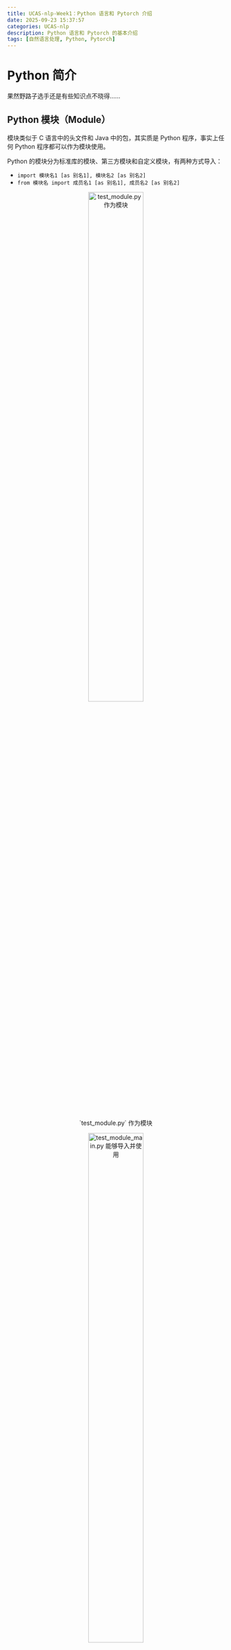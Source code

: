 ```yaml
---
title: UCAS-nlp-Week1：Python 语言和 Pytorch 介绍
date: 2025-09-23 15:37:57
categories: UCAS-nlp
description: Python 语言和 Pytorch 的基本介绍
tags: [自然语言处理, Python, Pytorch]
---
```

# Python 简介
果然野路子选手还是有些知识点不晓得……

## Python 模块（Module）
模块类似于 C 语言中的头文件和 Java 中的包，其实质是 Python 程序，事实上任何 Python 程序都可以作为模块使用。

Python 的模块分为标准库的模块、第三方模块和自定义模块，有两种方式导入：
- `import 模块名1 [as 别名1], 模块名2 [as 别名2]`  
- `from 模块名 import 成员名1 [as 别名1], 成员名2 [as 别名2]`

<figure style="text-align: center; margin-top: 1em;">
  <img src="/illustrations/UCAS-nlp-Week1/1.png" alt="test_module.py 作为模块" width="55%">
  <figcaption>`test_module.py` 作为模块</figcaption>
</figure>

<figure style="text-align: center; margin-top: 1em;">
  <img src="/illustrations/UCAS-nlp-Week1/1.png" alt="test_module_main.py 能够导入并使用" width="55%">
  <figcaption>`test_module_main.py` 能够导入并使用</figcaption>
</figure>

## Python 包（Package）
包其实就是一个**文件夹**，但该文件夹下必须存在 `__init__.py` 文件，用于标识当前文件夹是一个Python包，这个文件的内容可以为空。

<figure style="text-align: center; margin-top: 1em;">
  <img src="/illustrations/UCAS-nlp-Week1/3.png" alt="test-package 作为包" width="55%">
  <figcaption>`test-package` 作为包</figcaption>
</figure>

<figure style="text-align: center; margin-top: 1em;">
  <img src="/illustrations/UCAS-nlp-Week1/3.png" alt="test_module_main.py 能够导入包内的模块并使用" width="55%">
  <figcaption>`test_module_main.py` 能够导入包内的模块并使用</figcaption>
</figure>

# Pytorch 简介
好的，这个我是真没用过（笑

PyTorch 是由 Facebook 开发的开源深度学习框架，可以自动并行加速和自动求导。其核心数据结构是 **Tensor**，类似于 NumPy 的 `ndarray`，但可在 GPU 上加速计算。

## Tensor
**Tensor（张量）** 是一个多维数组，可以表示标量、向量、矩阵等，其创建方式有：
- `torch.tensor(data)`：由已有数据创建
- `torch.zeros(size)`：全 0 张量  
- `torch.ones(size)`：全 1 张量  
- `torch.randn(size)`：随机正态分布  

Tensor 作为张量，可以轻松地改变形状，常用函数包括：
- `x.shape`：查看形状  
- `x.view(new_shape)`：改变形状（共享内存）  
- `x.reshape(new_shape)`：改变形状（可能复制数据）  
- `x.unsqueeze(dim)`：增加维度  
- `x.squeeze(dim)`：去掉维度  

Tensor 可以通过索引与切片来查看其中一部分数据，常用方式包括：
- `x[i]`：取第 i 行  
- `x[:, j]`：取第 j 列  
- `x[1:3, :]`：切片  

Tensor 可以进行数学运算，常用方式包括：
- `x + y`，`x - y`，`x * y`，`x / y`：逐元素数学运算  
- `torch.matmul(x, y)` 或 `x @ y`：矩阵乘法  
- `x.T`：转置  

Tensor 也可以进行统计运算，常用函数包括：
- `x.sum()`：求和  
- `x.mean()`：均值  
- `x.max()` / `x.min()`：最大/最小值  
- `x.argmax()` / `x.argmin()`：最大/最小值索引  

## 自动求导（Autograd）
PyTorch 的 `autograd` 能自动计算模型参数的梯度，不需要手动推导。

- `loss.backward()`：执行反向传播，计算所有参数的梯度
- `x.grad`：访问张量的梯度值
- `optimizer.zero_grad()`：清空参数梯度，防止累积
- `with torch.no_grad():`：上下文中不记录梯度，用于推理
- `x.detach()`：返回不参与梯度计算的张量副本

## 神经网络（torch.nn）

`torch.nn` 是用来构建神经网络模型的模块，提供了常用层和损失函数。

### 常用层
- `nn.Linear(in_features, out_features)`：全连接层
- `nn.Conv2d(in_channels, out_channels, kernel_size)`：二维卷积层
- `nn.BatchNorm2d(num_features)`：批归一化层
- `nn.Dropout(p)`：Dropout 层，防止过拟合

### 激活函数
- `nn.ReLU()`：ReLU 函数
- `nn.Sigmoid()`：Sigmoid 函数
- `nn.Softmax(dim)`：Softmax 函数

### 损失函数
- `nn.MSELoss()`：均方误差，用于回归
- `nn.CrossEntropyLoss()`：交叉熵损失，用于多分类
- `nn.BCELoss()`：二分类交叉熵损失

## 优化器（torch.optim）
`torch.optim` 被用于更新模型参数，实现梯度下降。

- `optim.SGD(params, lr)`：随机梯度下降优化器
- `optim.Adam(params, lr)`：Adam 优化器，常用且收敛快
- `optimizer.step()`：根据梯度更新参数
- `optimizer.zero_grad()`：清空参数梯度，防止梯度累积

## 设备管理

控制模型和数据在 CPU 或 GPU 上运行。

- `torch.device("cuda")` 或 `torch.device("cpu")`：指定设备
- `x.to(device)`：将张量移动到指定设备
- `torch.cuda.is_available()`：检查 GPU 是否可用

## 模型保存与加载
可以保存和加载训练好的模型

- `torch.save(model.state_dict(), path)`：保存模型参数
- `model.load_state_dict(torch.load(path))`：加载模型参数
- `model.train()`：切换为训练模式
- `model.eval()`：切换为评估模式，停止训练